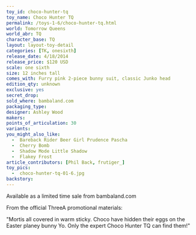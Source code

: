 ```yaml
---
toy_id: choco-hunter-tq
toy_name: Choco Hunter TQ
permalink: /toys-1-6/choco-hunter-tq.html
world: Tomorrow Queens
world_abr: TQ
character_base: TQ
layout: layout-toy-detail
categories: [TK, onesixth]
release_date: 4/18/2014
release_price: $120 USD
scale: one sixth
size: 12 inches tall
comes_with: Furry pink 2-piece bunny suit, classic Junko head
edition_qty: unknown
exclusive: yes
secret_drop:
sold_where: bambaland.com
packaging_type: 
designer: Ashley Wood
makers: 
points_of_articulation: 30
variants: 
you_might_also_like:
  -  Bareback Rider Beer Girl Prudence Pascha
  -  Cherry Bomb
  -  Shadow Mode Little Shadow
  -  Flakey Frost
article_contributors: [Phil Back, frutiger_]
toy_pics:
  -  choco-hunter-tq-01-6.jpg
backstory:
---
```

Available as a limited time sale from bambaland.com

From the official ThreeA promotional materials:

"Mortis all covered in warm sticky. Choco have hidden their eggs on the Easter planey bunny Yo. Only the expert Choco Hunter TQ can find them!"